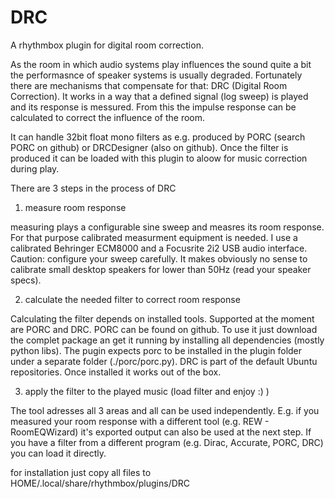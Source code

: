 DRC
============

A rhythmbox plugin for digital room correction.

As the room in which audio systems play influences the sound quite a bit the performasnce of speaker systems is usually degraded. Fortunately there are mechanisms that compensate for that: DRC (Digital Room Correction). It works in a way that a defined signal (log sweep) is played and its response is messured. From this the impulse response can be calculated to correct the influence of the room. 

It can handle 32bit float mono filters as e.g. produced by PORC (search PORC on github) or DRCDesigner (also on github). Once the filter is produced it can be loaded with this plugin to aloow for music correction during play.

There are 3 steps in the process of DRC

1) measure room response

measuring plays a configurable sine sweep and measres its room response. For that purpose calibrated measurment equipment is needed. I use a calibrated Behringer ECM8000 and a Focusrite 2i2 USB audio interface. 
Caution: configure your sweep carefully. It makes obviously no sense to calibrate small desktop speakers for lower than 50Hz (read your speaker specs).

2) calculate the needed filter to correct room response 

Calculating the filter depends on installed tools. Supported at the moment are PORC and DRC. PORC can be found on github. To use it just download the complet package an get it running by installing all dependencies (mostly python libs). The pugin expects porc to be installed in the plugin folder under a separate folder (./porc/porc.py).
DRC is part of the default Ubuntu repositories. Once installed it works out of the box.

3) apply the filter to the played music (load filter and enjoy :) )

The tool adresses all 3 areas and all can be used independently. E.g. if you measured your room response with a different tool (e.g. REW - RoomEQWizard) it's exported output can also be used at the next step. If you have a filter from a different program (e.g. Dirac, Accurate, PORC, DRC) you can load it directly.


for installation just copy all files to HOME/.local/share/rhythmbox/plugins/DRC
